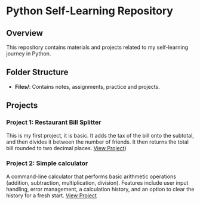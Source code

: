 # Python Self-Learning Repository

## Overview

This repository contains materials and projects related to my self-learning journey in Python.

## Folder Structure

- **Files/**: Contains notes, assignments, practice and projects.

## Projects

### Project 1: Restaurant Bill Splitter

This is my first project, it is basic. It adds the tax of the bill onto the subtotal, and then divides it between the number of friends. It then returns the total bill rounded to two decimal places.
[View Project]([https://github.com/hasnain-amir/python/blob/f8989430a4a1b572c16e3a771358a603e31b99f7/Python/Projects/Completed/Restaurant%20Bill%20Splitter/Project_overview.md))

### Project 2: Simple calculator

A command-line calculator that performs basic arithmetic operations (addition, subtraction, multiplication, division). Features include user input handling, error management, a calculation history, and an option to clear the history for a fresh start.
[View Project](https://github.com/hasnain-amir/python/blob/f8989430a4a1b572c16e3a771358a603e31b99f7/Python/Projects/Completed/Simple_calculator/Project_overview.md)
